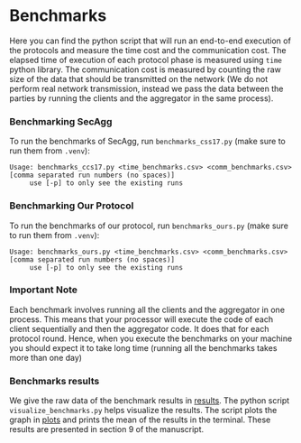 # Benchmarks
Here you can find the python script that will run an end-to-end execution of the protocols and measure the time cost and the communication cost. The elapsed time of execution of each protocol phase is measured using `time` python library. The communication cost is measured by counting the raw size of the data that should be transmitted on the network (We do not perform real network transmission, instead we pass the data between the parties by running the clients and the aggregator in the same process). 

### Benchmarking SecAgg
To run the benchmarks of SecAgg, run `benchmarks_css17.py` (make sure to run them from `.venv`):
```
Usage: benchmarks_ccs17.py <time_benchmarks.csv> <comm_benchmarks.csv> [comma separated run numbers (no spaces)]
	 use [-p] to only see the existing runs
```

### Benchmarking Our Protocol
To run the benchmarks of our protocol, run `benchmarks_ours.py` (make sure to run them from `.venv`):
```
Usage: benchmarks_ours.py <time_benchmarks.csv> <comm_benchmarks.csv> [comma separated run numbers (no spaces)]
	 use [-p] to only see the existing runs
```

### Important Note
Each benchmark involves running all the clients and the aggregator in one process. This means that your processor will execute the code of each client sequentially and then the aggregator code. It does that for each protocol round. Hence, when you execute the benchmarks on your machine you should expect it to take long time (running all the benchmarks takes more than one day) 

### Benchmarks results 
We give the raw data of the benchmark results in [results](results). The python script `visualize_benchmarks.py` helps visualize the results. The script plots the graph in [plots](plots) and prints the mean of the results in the terminal.
These results are presented in section 9 of the manuscript.